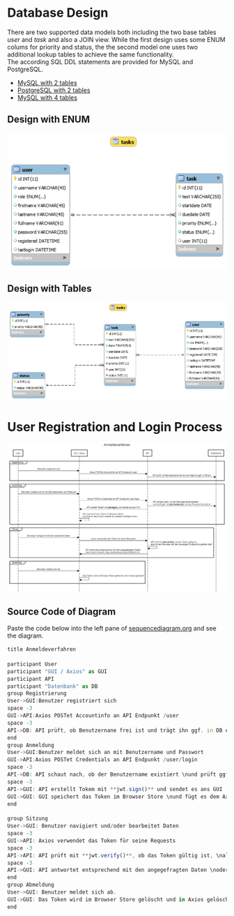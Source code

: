 # Database Design
There are two supported data models both including the two base tables *user* and *task* and also a JOIN view. While the first design uses some ENUM colums for priority and status, the the second model one uses two additional lookup tables to achieve the same functionality.  
The according SQL DDL statements are provided for MySQL and PostgreSQL.
* [MySQL with 2 tables](designWithEnumDDL.sql)
* [PostgreSQL with 2 tables](designWithEnumPostgresDDL.sql)
* [MySQL with 4 tables](designWithTablesDDL.sql)

## Design with ENUM
![Design With Enum](./designWithEnum.png)
## Design with Tables
![Design with Tables](./designWithTablesERD.png)

# User Registration and Login Process
![Design with Tables](./sequencediagram.png)
## Source Code of Diagram
Paste the code below into the left pane of [sequencediagram.org](https://sequencediagram.org) and see the diagram.

```js
title Anmeldeverfahren

participant User
participant "GUI / Axios" as GUI
participant API
participant "Datenbank" as DB
group Registrierung
User->GUI:Benutzer registriert sich
space -3
GUI->API:Axios POSTet Accountinfo an API Endpunkt /user
space -3
API->DB: API prüft, ob Benutzernane frei ist und trägt ihn ggf. in DB ein
end
group Anmeldung
User->GUI:Benutzer meldet sich an mit Benutzername und Passwort
GUI->API:Axios POSTet Credentials an API Endpunkt /user/login
space -3
API->DB: API schaut nach, ob der Benutzername existiert \nund prüft ggf. mit **jwt.compare()**, ob das Passwort korrekt ist
space -3
API->GUI: API erstellt Tokem mit **jwt.sign()** und sendet es ans GUI
GUI->GUI: GUI speichert das Token im Browser Store \nund fügt es dem Axios Header für weitere Anfragen hinzu
end

group Sitzung
User->GUI: Benutzer navigiert und/oder bearbeitet Daten
space -3
GUI->API: Axios verwendet das Token für seine Requests
space -3
API->API: API prüft mit **jwt.verify()**, ob das Token gültig ist, \nalso ob der Benutzer auf den jeweiligen Endpunkt zugreifen darf 
space -3
API->GUI: API antwortet entsprechend mit den angegefragten Daten \noder einem Hinweis, dass Authentisierung erfolderlich ist
end
group Abmeldung
User->GUI: Benutzer meldet sich ab.
GUI->GUI: Das Token wird im Browser Store gelöscht und in Axios gelöscht
end
```
